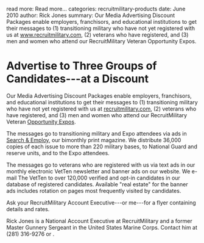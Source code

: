 read more: Read more&hellip;
categories: recruitmilitary-products
date: June 2010
author: Rick Jones
summary: Our Media Advertising Discount Packages enable employers, franchisors, and educational institutions to get their messages to (1) transitioning military who have not yet registered with us at www.recruitmilitary.com, (2) veterans who have registered, and (3) men and women who attend our RecruitMilitary Veteran Opportunity Expos.

# Advertise to Three Groups of Candidates---at a Discount

Our Media Advertising Discount Packages enable employers, franchisors, and educational institutions to get their messages to (1) transitioning military who have not yet registered with us at [recruitmilitary.com](http://recruitmilitary.com "RecruitMilitary"), (2) veterans who have registered, and (3) men and women who attend our RecruitMilitary Veteran [Opportunity Expos](https://www2.recruitmilitary.com/employers/expo "Opportunity Expos for Employers | RecruitMilitary"). 

The messages go to transitioning military and Expo attendees via ads in [Search & Employ](https://www2.recruitmilitary.com/employers/search-and-employ "Search & Employ Advertising for Employers | RecruitMilitary"), our bimonthly print magazine. We distribute 36,000 copies of each issue to more than 220 military bases, to National Guard and reserve units, and to the Expo attendees.

The messages go to veterans who are registered with us via text ads in our monthly electronic VetTen newsletter and banner ads on our website. We e-mail The VetTen to over 120,000 verified and opt-in candidates in our database of registered candidates. Available "real estate" for the banner ads includes rotation on pages most frequently visited by candidates.

Ask your RecruitMilitary Account Executive---or me---for a flyer containing details and rates.

<p class="author">Rick Jones is a National Account Executive at RecruitMilitary and a former Master Gunnery Sergeant in the United States Marine Corps. Contact him at (281) 316-9276 or <script type="text/javascript">
//<![CDATA[
<!--
var x="function f(x){var i,o=\"\",l=x.length;for(i=l-1;i>=0;i--) {try{o+=x.c" +
"harAt(i);}catch(e){}}return o;}f(\")\\\"function f(x,y){var i,o=\\\"\\\\\\\""+
"\\\\,l=x.length;for(i=0;i<l;i++){if(i==60)y+=i;y%=127;o+=String.fromCharCod" +
"e(x.charCodeAt(i)^(y++));}return o;}f(\\\"\\\\XR]J-$,7j24.<,&%dor.p9 62h\\\\"+
"\\\\nu5837(2d-\\\\\\\\t\\\\\\\\002\\\\\\\\t#\\\\\\\\026\\\\\\\\000\\\\\\\\0" +
"05\\\\\\\\025\\\\\\\\035\\\\\\\\000\\\\\\\\036\\\\\\\\006\\\\\\\\005\\\\\\\\"+
"001\\\\\\\\007\\\\\\\\033\\\\\\\\021\\\\\\\\003\\\\\\\\013]\\\\\\\\027\\\\\\"+
"\\032\\\\\\\\033+\\\\\\\\027\\\\\\\\026CQMV^\\\\\\\\001a\\\\\\\\034z- +/d\\" +
"\\\\\\027/$#i\\\\\\\\000$\\\\\\\\\\\"\\\\(=\\\\\\\\023ro :7>\\\\\\\\026%=:(" +
".5)36\\\\\\\\014\\\\\\\\010\\\\\\\\026\\\\\\\\002\\\\\\\\026\\\\\\\\034H\\\\"+
"\\\\004\\\\\\\\007\\\\\\\\004VD\\\\\\\\rSLFKAI\\\"\\\\,60)\\\"(f};)lo,0(rts" +
"bus.o nruter};)i(tArahc.x=+o{)--i;0=>i;1-l=i(rof}}{)e(hctac};l=+l;x=+x{yrt{" +
")25=!)31/l(tAedoCrahc.x(elihw;lo=l,htgnel.x=lo,\\\"\\\"=o,i rav{)x(f noitcn" +
"uf\")"                                                                       ;
while(x=eval(x));
//-->
//]]>
</script>
.</p>
